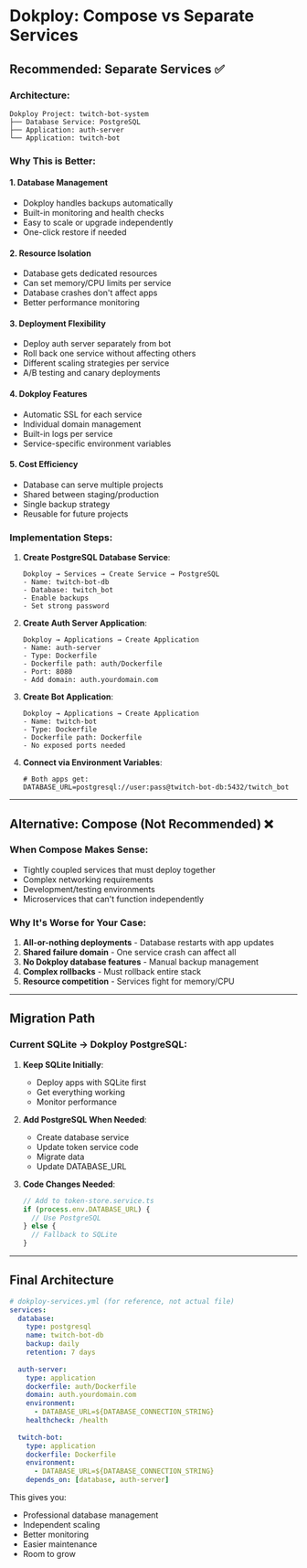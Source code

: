 # Dokploy: Compose vs Separate Services

## Recommended: Separate Services ✅

### Architecture:
```
Dokploy Project: twitch-bot-system
├── Database Service: PostgreSQL
├── Application: auth-server
└── Application: twitch-bot
```

### Why This is Better:

#### 1. **Database Management**
- Dokploy handles backups automatically
- Built-in monitoring and health checks
- Easy to scale or upgrade independently
- One-click restore if needed

#### 2. **Resource Isolation**
- Database gets dedicated resources
- Can set memory/CPU limits per service
- Database crashes don't affect apps
- Better performance monitoring

#### 3. **Deployment Flexibility**
- Deploy auth server separately from bot
- Roll back one service without affecting others
- Different scaling strategies per service
- A/B testing and canary deployments

#### 4. **Dokploy Features**
- Automatic SSL for each service
- Individual domain management
- Built-in logs per service
- Service-specific environment variables

#### 5. **Cost Efficiency**
- Database can serve multiple projects
- Shared between staging/production
- Single backup strategy
- Reusable for future projects

### Implementation Steps:

1. **Create PostgreSQL Database Service**:
   ```
   Dokploy → Services → Create Service → PostgreSQL
   - Name: twitch-bot-db
   - Database: twitch_bot
   - Enable backups
   - Set strong password
   ```

2. **Create Auth Server Application**:
   ```
   Dokploy → Applications → Create Application
   - Name: auth-server
   - Type: Dockerfile
   - Dockerfile path: auth/Dockerfile
   - Port: 8080
   - Add domain: auth.yourdomain.com
   ```

3. **Create Bot Application**:
   ```
   Dokploy → Applications → Create Application
   - Name: twitch-bot
   - Type: Dockerfile
   - Dockerfile path: Dockerfile
   - No exposed ports needed
   ```

4. **Connect via Environment Variables**:
   ```env
   # Both apps get:
   DATABASE_URL=postgresql://user:pass@twitch-bot-db:5432/twitch_bot
   ```

---

## Alternative: Compose (Not Recommended) ❌

### When Compose Makes Sense:
- Tightly coupled services that must deploy together
- Complex networking requirements
- Development/testing environments
- Microservices that can't function independently

### Why It's Worse for Your Case:
1. **All-or-nothing deployments** - Database restarts with app updates
2. **Shared failure domain** - One service crash can affect all
3. **No Dokploy database features** - Manual backup management
4. **Complex rollbacks** - Must rollback entire stack
5. **Resource competition** - Services fight for memory/CPU

---

## Migration Path

### Current SQLite → Dokploy PostgreSQL:

1. **Keep SQLite Initially**:
   - Deploy apps with SQLite first
   - Get everything working
   - Monitor performance

2. **Add PostgreSQL When Needed**:
   - Create database service
   - Update token service code
   - Migrate data
   - Update DATABASE_URL

3. **Code Changes Needed**:
   ```typescript
   // Add to token-store.service.ts
   if (process.env.DATABASE_URL) {
     // Use PostgreSQL
   } else {
     // Fallback to SQLite
   }
   ```

---

## Final Architecture

```yaml
# dokploy-services.yml (for reference, not actual file)
services:
  database:
    type: postgresql
    name: twitch-bot-db
    backup: daily
    retention: 7 days
  
  auth-server:
    type: application
    dockerfile: auth/Dockerfile
    domain: auth.yourdomain.com
    environment:
      - DATABASE_URL=${DATABASE_CONNECTION_STRING}
    healthcheck: /health
  
  twitch-bot:
    type: application  
    dockerfile: Dockerfile
    environment:
      - DATABASE_URL=${DATABASE_CONNECTION_STRING}
    depends_on: [database, auth-server]
```

This gives you:
- Professional database management
- Independent scaling
- Better monitoring
- Easier maintenance
- Room to grow